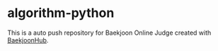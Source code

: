 # algorithm-python
This is a auto push repository for Baekjoon Online Judge created with [BaekjoonHub](https://github.com/BaekjoonHub/BaekjoonHub).
